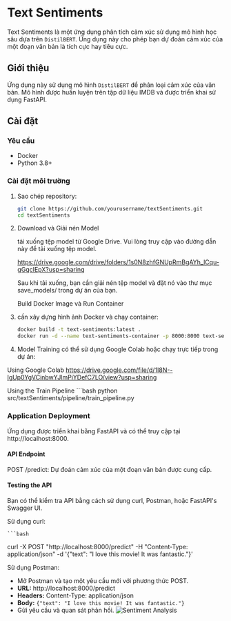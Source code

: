 ﻿# Text Sentiments

Text Sentiments là một ứng dụng phân tích cảm xúc sử dụng mô hình học sâu dựa trên `DistilBERT`. Ứng dụng này cho phép bạn dự đoán cảm xúc của một đoạn văn bản là tích cực hay tiêu cực.

## Giới thiệu

Ứng dụng này sử dụng mô hình `DistilBERT` để phân loại cảm xúc của văn bản. Mô hình được huấn luyện trên tập dữ liệu IMDB và được triển khai sử dụng FastAPI.

## Cài đặt

### Yêu cầu

- Docker
- Python 3.8+

### Cài đặt môi trường

1. Sao chép repository:

   ```bash
   git clone https://github.com/yourusername/textSentiments.git
   cd textSentiments
   ```
2. Download và Giải nén Model

   tải xuống tệp model từ Google Drive. Vui lòng truy cập vào đường dẫn này để tải xuống tệp model.
   
   https://drive.google.com/drive/folders/1s0N8zhfGNUpRmBgAYh_lCqu-gGgcIEpX?usp=sharing
   
   Sau khi tải xuống, bạn cần giải nén tệp model và đặt nó vào thư mục save_models/ trong dự án của bạn.
   
   Build Docker Image và Run Container

3. cần xây dựng hình ảnh Docker và chạy container:

    ```bash
   docker build -t text-sentiments:latest .
   docker run -d --name text-sentiments-container -p 8000:8000 text-sentiments:latest
4. Model Training
có thể sử dụng Google Colab hoặc chạy trực tiếp trong dự án:

Using Google Colab
https://drive.google.com/file/d/1I8N--IgUp0YgVCinbwYJlmPiYDefC7LO/view?usp=sharing

Using the Train Pipeline
    ```bash
   python src/textSentiments/pipeline/train_pipeline.py

### Application Deployment
Ứng dụng được triển khai bằng FastAPI và có thể truy cập tại http://localhost:8000.

#### API Endpoint
POST /predict: Dự đoán cảm xúc của một đoạn văn bản được cung cấp.

#### Testing the API
Bạn có thể kiểm tra API bằng cách sử dụng curl, Postman, hoặc FastAPI's Swagger UI.

Sử dụng curl:

    ```bash
   curl -X POST "http://localhost:8000/predict" -H "Content-Type: application/json" -d '{"text": "I love this movie! It was fantastic."}'

Sử dụng Postman:
- Mở Postman và tạo một yêu cầu mới với phương thức POST.
- **URL:** http://localhost:8000/predict
- **Headers:** Content-Type: application/json
- **Body:** `{"text": "I love this movie! It was fantastic."}`
- Gửi yêu cầu và quan sát phản hồi.
![Sentiment Analysis]([https://your-image-url.com/sentiment_analysis.png](https://github.com/haotran0103/sentiment-app/blob/master/image.png))
